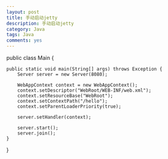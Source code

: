 ```yaml
---
layout: post
title: 手动启动jetty
description: 手动启动jetty
category: Java
tags: Java
comments: yes
---
```


public class Main {

    public static void main(String[] args) throws Exception {
        Server server = new Server(8080);

        WebAppContext context = new WebAppContext();
        context.setDescriptor("WebRoot/WEB-INF/web.xml");
        context.setResourceBase("WebRoot");
        context.setContextPath("/hello");
        context.setParentLoaderPriority(true);

        server.setHandler(context);

        server.start();
        server.join();
    }

}
